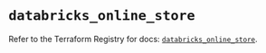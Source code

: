 # `databricks_online_store`

Refer to the Terraform Registry for docs: [`databricks_online_store`](https://registry.terraform.io/providers/databricks/databricks/1.84.0/docs/resources/online_store).
